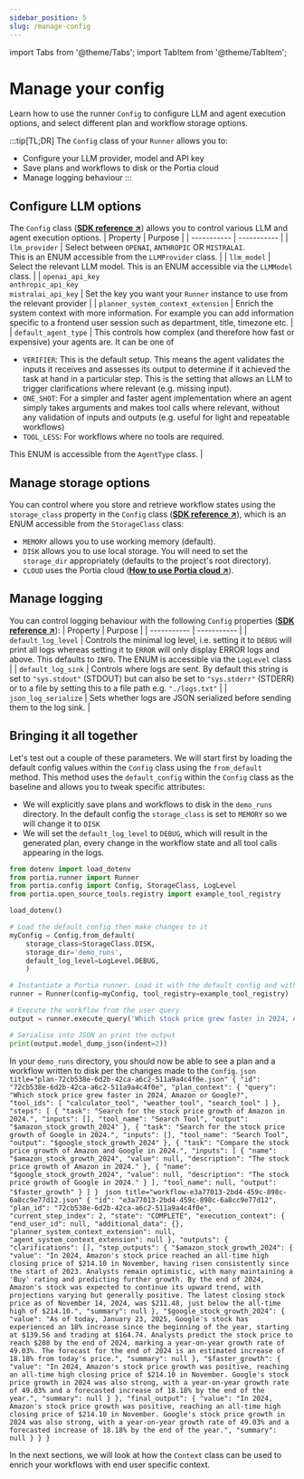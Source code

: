 ```yaml
---
sidebar_position: 5
slug: /manage-config
---
```


import Tabs from '@theme/Tabs';
import TabItem from '@theme/TabItem';

# Manage your config
Learn how to use the runner `Config` to configure LLM and agent execution options, and select different plan and workflow storage options.

:::tip[TL;DR]
The `Config` class of your `Runner` allows you to:
- Configure your LLM provider, model and API key
- Save plans and workflows to disk or the Portia cloud
- Manage logging behaviour
:::

## Configure LLM options
The `Config` class (<a href="/SDK/portia/config" target="_blank">**SDK reference ↗**</a>) allows you to control various LLM and agent execution options.
| Property | Purpose |
| ----------- | ----------- |
| `llm_provider` | Select between `OPENAI`, `ANTHROPIC` OR `MISTRALAI`. <br/>This is an ENUM accessible from the `LLMProvider` class. |
| `llm_model` | Select the relevant LLM model. This is an ENUM accessible via the `LLMModel` class. |
| `openai_api_key`<br/>`anthropic_api_key`<br/>`mistralai_api_key` | Set the key you want your `Runner` instance to use from the relevant provider |
| `planner_system_context_extension` | Enrich the system context with more information. For example you can add information specific to a frontend user session such as department, title, timezone etc. |
| `default_agent_type` | This controls how complex (and therefore how fast or expensive) your agents are. It can be one of <ul><li>`VERIFIER`: This is the default setup. This means the agent validates the inputs it receives and assesses its output to determine if it achieved the task at hand in a particular step. This is the setting that allows an LLM to trigger clarifications where relevant (e.g. missing input).</li><li>`ONE_SHOT`: For a simpler and faster agent implementation where an agent simply takes arguments and makes tool calls where relevant, without any validation of inputs and outputs (e.g. useful for light and repeatable workflows)</li><li>`TOOL_LESS`: For workflows where no tools are required.</li></ul>This ENUM is accessible from the `AgentType` class. |

## Manage storage options
You can control where you store and retrieve workflow states using the `storage_class` property in the `Config` class (<a href="/SDK/portia/config" target="_blank">**SDK reference ↗**</a>), which is an ENUM accessible from the `StorageClass` class:
- `MEMORY` allows you to use working memory (default).
- `DISK` allows you to use local storage. You will need to set the `storage_dir` appropriately (defaults to the project's root directory).
- `CLOUD` uses the Portia cloud (<a href="/use-portia-cloud" target="_blank">**How to use Portia cloud ↗**</a>).

## Manage logging
You can control logging behaviour with the following `Config` properties (<a href="/SDK/portia/config" target="_blank">**SDK reference ↗**</a>):
| Property | Purpose |
| ----------- | ----------- |
| `default_log_level` | Controls the minimal log level, i.e. setting it to `DEBUG` will print all logs whereas setting it to `ERROR` will only display ERROR logs and above. This defaults to `INFO`. The ENUM is accessible via the `LogLevel` class |
| `default_log_sink` | Controls where logs are sent. By default this string is set to  `"sys.stdout"` (STDOUT) but can also be set to  `"sys.stderr"` (STDERR) or to a file by setting this to a file path e.g. `"./logs.txt"` |
| `json_log_serialize` | Sets whether logs are JSON serialized before sending them to the log sink. |

## Bringing it all together
Let's test out a couple of these parameters. We will start first by loading the default config values within the `Config` class using the `from_default` method. This method uses the `default_config` within the `Config` class as the baseline and allows you to tweak specific attributes:
- We will explicitly save plans and workflows to disk in the `demo_runs` directory. In the default config the `storage_class` is set to `MEMORY` so we will change it to `DISK`
- We will set the `default_log_level` to `DEBUG`, which will result in the generated plan, every change in the workflow state and all tool calls appearing in the logs.

```python title="main.py"
from dotenv import load_dotenv
from portia.runner import Runner
from portia.config import Config, StorageClass, LogLevel
from portia.open_source_tools.registry import example_tool_registry

load_dotenv()

# Load the default config then make changes to it
myConfig = Config.from_default(
    storage_class=StorageClass.DISK, 
    storage_dir='demo_runs',
    default_log_level=LogLevel.DEBUG,
    )

# Instantiate a Portia runner. Load it with the default config and with the simple tool above.
runner = Runner(config=myConfig, tool_registry=example_tool_registry)

# Execute the workflow from the user query
output = runner.execute_query('Which stock price grew faster in 2024, Amazon or Google?')

# Serialise into JSON an print the output
print(output.model_dump_json(indent=2))
```

In your `demo_runs` directory, you should now be able to see a plan and a workflow written to disk per the changes made to the `Config`.
<Tabs>
  <TabItem value="plan" label="Generated plan">
    ```json title="plan-72cb538e-6d2b-42ca-a6c2-511a9a4c4f0e.json"
    {
        "id": "72cb538e-6d2b-42ca-a6c2-511a9a4c4f0e",
        "plan_context": {
            "query": "Which stock price grew faster in 2024, Amazon or Google?",
            "tool_ids": [
                "calculator_tool",
                "weather_tool",
                "search_tool"
            ]
        },
        "steps": [
            {
                "task": "Search for the stock price growth of Amazon in 2024.",
                "inputs": [],
                "tool_name": "Search Tool",
                "output": "$amazon_stock_growth_2024"
            },
            {
                "task": "Search for the stock price growth of Google in 2024.",
                "inputs": [],
                "tool_name": "Search Tool",
                "output": "$google_stock_growth_2024"
            },
            {
                "task": "Compare the stock price growth of Amazon and Google in 2024.",
                "inputs": [
                    {
                        "name": "$amazon_stock_growth_2024",
                        "value": null,
                        "description": "The stock price growth of Amazon in 2024."
                    },
                    {
                        "name": "$google_stock_growth_2024",
                        "value": null,
                        "description": "The stock price growth of Google in 2024."
                    }
                ],
                "tool_name": null,
                "output": "$faster_growth"
            }
        ]
    }
    ```
  </TabItem>
    <TabItem value="workflow" label="Workflow in final state" default>
    ```json title="workflow-e3a77013-2bd4-459c-898c-6a8cc9e77d12.json"
    {
        "id": "e3a77013-2bd4-459c-898c-6a8cc9e77d12",
        "plan_id": "72cb538e-6d2b-42ca-a6c2-511a9a4c4f0e",
        "current_step_index": 2,
        "state": "COMPLETE",
        "execution_context": {
            "end_user_id": null,
            "additional_data": {},
            "planner_system_context_extension": null,
            "agent_system_context_extension": null
        },
        "outputs": {
            "clarifications": [],
            "step_outputs": {
                "$amazon_stock_growth_2024": {
                    "value": "In 2024, Amazon's stock price reached an all-time high closing price of $214.10 in November, having risen consistently since the start of 2023. Analysts remain optimistic, with many maintaining a 'Buy' rating and predicting further growth. By the end of 2024, Amazon's stock was expected to continue its upward trend, with projections varying but generally positive. The latest closing stock price as of November 14, 2024, was $211.48, just below the all-time high of $214.10.",
                    "summary": null
                },
                "$google_stock_growth_2024": {
                    "value": "As of today, January 23, 2025, Google's stock has experienced an 18% increase since the beginning of the year, starting at $139.56 and trading at $164.74. Analysts predict the stock price to reach $208 by the end of 2024, marking a year-on-year growth rate of 49.03%. The forecast for the end of 2024 is an estimated increase of 18.18% from today's price.",
                    "summary": null
                },
                "$faster_growth": {
                    "value": "In 2024, Amazon's stock price growth was positive, reaching an all-time high closing price of $214.10 in November. Google's stock price growth in 2024 was also strong, with a year-on-year growth rate of 49.03% and a forecasted increase of 18.18% by the end of the year.",
                    "summary": null
                }
            },
            "final_output": {
                "value": "In 2024, Amazon's stock price growth was positive, reaching an all-time high closing price of $214.10 in November. Google's stock price growth in 2024 was also strong, with a year-on-year growth rate of 49.03% and a forecasted increase of 18.18% by the end of the year.",
                "summary": null
            }
        }
    }
    ```
  </TabItem>
</Tabs>

In the next sections, we will look at how the `Context` class can be used to enrich your workflows with end user specific context.